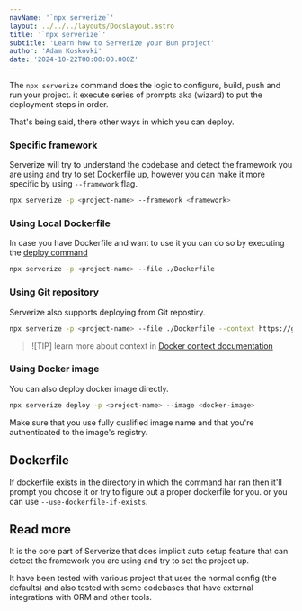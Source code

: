 ```yaml
---
navName: '`npx serverize`'
layout: ../../../layouts/DocsLayout.astro
title: '`npx serverize`'
subtitle: 'Learn how to Serverize your Bun project'
author: 'Adam Koskovki'
date: '2024-10-22T00:00:00.000Z'
---
```


The `npx serverize` command does the logic to configure, build, push and run your project. it execute series of prompts aka (wizard) to put the deployment steps in order.

That's being said, there other ways in which you can deploy.

### Specific framework

Serverize will try to understand the codebase and detect the framework you are using and try to set Dockerfile up, however you can make it more specific by using `--framework` flag.

```sh frame="none"
npx serverize -p <project-name> --framework <framework>
```

### Using Local Dockerfile

In case you have Dockerfile and want to use it you can do so by executing the [deploy command](../cli/deploy.md)

```sh frame="none"
npx serverize -p <project-name> --file ./Dockerfile
```

### Using Git repository

Serverize also supports deploying from Git repostiry.

```sh frame="none"
npx serverize -p <project-name> --file ./Dockerfile --context https://github.com/serverize/example-node.git#main:./
```

> ![TIP]
> learn more about context in [Docker context documentation](https://docs.docker.com/build/concepts/context/)

### Using Docker image

You can also deploy docker image directly.

```sh frame="none"
npx serverize deploy -p <project-name> --image <docker-image>
```

Make sure that you use fully qualified image name and that you're authenticated to the image's registry.

## Dockerfile

If dockerfile exists in the directory in which the command har ran then it'll prompt you choose it or try to figure out a proper dockerfile for you. or you can use `--use-dockerfile-if-exists`.

## Read more

It is the core part of Serverize that does implicit auto setup feature that can detect the framework you are using and try to set the project up.

It have been tested with various project that uses the normal config (the defaults) and also tested with some codebases that have external integrations with ORM and other tools.
